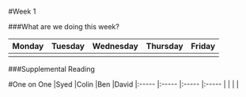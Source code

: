 #Week 1

###What are we doing this week?

|Monday           | Tuesday         |Wednesday        |Thursday         |  Friday
|:-----           |:-----           |:-----           |:-----           |:-----
|                 |                 |                 |                 |

###Supplemental Reading

#One on One
|Syed            |Colin          |Ben         |David
|:-----          |:-----         |:-----      |:-----
|                |               |            |

